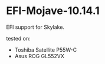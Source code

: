 # EFI-Mojave-10.14.1

EFI support for Skylake.

tested on:
- Toshiba Satellite P55W-C
- Asus ROG GL552VX
